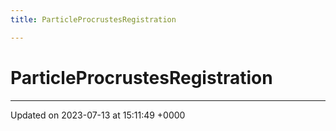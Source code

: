 ```yaml
---
title: ParticleProcrustesRegistration

---
```


# ParticleProcrustesRegistration





-------------------------------

Updated on 2023-07-13 at 15:11:49 +0000